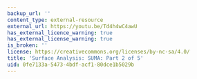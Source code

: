 ```yaml
---
backup_url: ''
content_type: external-resource
external_url: https://youtu.be/Td4h4wC4awU
has_external_licence_warning: true
has_external_license_warning: true
is_broken: ''
license: https://creativecommons.org/licenses/by-nc-sa/4.0/
title: 'Surface Analysis: SUMA: Part 2 of 5'
uid: 0fe7133a-5473-4bdf-acf1-80dce1b5029b
---
```

